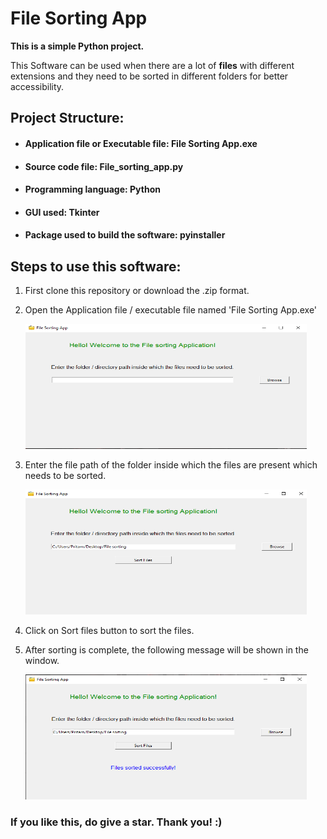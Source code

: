 # File Sorting App

<b>This is a simple Python project.</b>

This Software can be used when there are a lot of <b>files</b> with different extensions and they need to be sorted in different folders for better accessibility.


## Project Structure: 

- #### Application file or Executable file: File Sorting App.exe

- #### Source code file: File_sorting_app.py

- #### Programming language: Python

- #### GUI used: Tkinter

- #### Package used to build the software: pyinstaller

## Steps to use this software:


1. First clone this repository or download the .zip format.

2. Open the Application file / executable file named 'File Sorting App.exe'

    <img src = "screenshots\1.png" height = 200 width = 450>

3. Enter the file path of the folder inside which the files are present which needs to be sorted.

    <img src = "screenshots\2.png" height = 200 width = 450>


4. Click on Sort files button to sort the files.

5. After sorting is complete, the following message will be shown in the window.

    <img src = "screenshots\3.png" height = 200 width = 450>



### If you like this, do give a star. Thank you! :)


